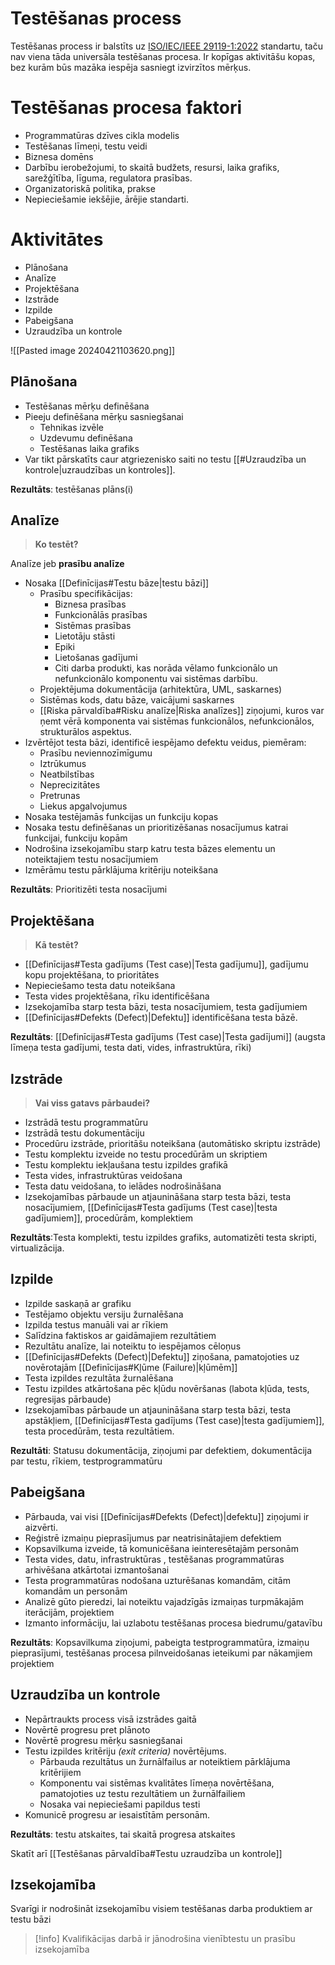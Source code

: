# Testēšanas process

Testēšanas process ir balstīts uz [ISO/IEC/IEEE 29119-1:2022](https://www.iso.org/standard/81291.html) standartu, taču nav viena tāda universāla testēšanas procesa.
Ir kopīgas aktivitāšu kopas, bez kurām būs mazāka iespēja sasniegt izvirzītos mērķus.

# Testēšanas procesa faktori

- Programmatūras dzīves cikla modelis
- Testēšanas līmeņi, testu veidi
- Biznesa domēns
- Darbību ierobežojumi, to skaitā budžets, resursi, laika grafiks, sarežģītība, līguma, regulatora prasības.
- Organizatoriskā politika, prakse
- Nepieciešamie iekšējie, ārējie standarti.
# Aktivitātes

- Plānošana
- Analīze
- Projektēšana
- Izstrāde
- Izpilde
- Pabeigšana
- Uzraudzība un kontrole

![[Pasted image 20240421103620.png]]
## Plānošana
- Testēšanas mērķu definēšana
- Pieeju definēšana mērķu sasniegšanai
	- Tehnikas izvēle
	- Uzdevumu definēšana
	- Testēšanas laika grafiks
- Var tikt pārskatīts caur atgriezenisko saiti no testu [[#Uzraudzība un kontrole|uzraudzības un kontroles]].

**Rezultāts**: testēšanas plāns(i)

## Analīze
> **Ko testēt?**

Analīze jeb **prasību analīze**
- Nosaka [[Definīcijas#Testu bāze|testu bāzi]]
	- Prasību specifikācijas:
		- Biznesa prasības
		- Funkcionālās prasības
		- Sistēmas prasības
		- Lietotāju stāsti
		- Epiki
		- Lietošanas gadījumi
		- Citi darba produkti, kas norāda vēlamo funkcionālo un nefunkcionālo komponentu vai sistēmas darbību.
	- Projektējuma dokumentācija (arhitektūra, UML, saskarnes)
	- Sistēmas kods, datu bāze, vaicājumi saskarnes
	- [[Riska pārvaldība#Risku analīze|Riska analīzes]] ziņojumi, kuros var ņemt vērā komponenta vai sistēmas funkcionālos, nefunkcionālos, strukturālos aspektus.
- Izvērtējot testa bāzi, identificē iespējamo defektu veidus, piemēram:
	- Prasību neviennozīmīgumu
	- Iztrūkumus
	- Neatbilstības
	- Neprecizitātes
	- Pretrunas
	- Liekus apgalvojumus
- Nosaka testējamās funkcijas un funkciju kopas
- Nosaka testu definēšanas un prioritizēšanas nosacījumus katrai funkcijai, funkciju kopām
- Nodrošina izsekojamību starp katru testa bāzes elementu un noteiktajiem testu nosacījumiem
- Izmērāmu testu pārklājuma kritēriju noteikšana

**Rezultāts**: Prioritizēti testa nosacījumi
## Projektēšana
> **Kā testēt?**

- [[Definīcijas#Testa gadījums (Test case)|Testa gadījumu]], gadījumu kopu projektēšana, to prioritātes
- Nepieciešamo testa datu noteikšana
- Testa vides projektēšana, rīku identificēšana
- Izsekojamība starp testa bāzi, testa nosacījumiem, testa gadījumiem
- [[Definīcijas#Defekts (Defect)|Defektu]] identificēšana testa bāzē.

**Rezultāts**: [[Definīcijas#Testa gadījums (Test case)|Testa gadījumi]] (augsta līmeņa testa gadījumi, testa dati, vides, infrastruktūra, rīki)
## Izstrāde
> **Vai viss gatavs pārbaudei?**

- Izstrādā testu programmatūru
- Izstrādā testu dokumentāciju
- Procedūru izstrāde, prioritāšu noteikšana (automātisko skriptu izstrāde)
- Testu komplektu izveide no testu procedūrām un skriptiem
- Testu komplektu iekļaušana testu izpildes grafikā
- Testa vides, infrastruktūras veidošana
- Testa datu veidošana, to ielādes nodrošināšana
- Izsekojamības pārbaude un atjaunināšana starp testa bāzi, testa nosacījumiem, [[Definīcijas#Testa gadījums (Test case)|testa gadījumiem]], procedūrām, komplektiem

**Rezultāts**:Testa komplekti, testu izpildes grafiks, automatizēti testa skripti, virtualizācija.
## Izpilde
- Izpilde saskaņā ar grafiku
- Testējamo objektu versiju žurnalēšana
- Izpilda testus manuāli vai ar rīkiem
- Salīdzina faktiskos ar gaidāmajiem rezultātiem
- Rezultātu analīze, lai noteiktu to iespējamos cēloņus
- [[Definīcijas#Defekts (Defect)|Defektu]] ziņošana, pamatojoties uz novērotajām [[Definīcijas#Kļūme (Failure)|kļūmēm]]
- Testa izpildes rezultāta žurnalēšana
- Testu izpildes atkārtošana pēc kļūdu novēršanas (labota kļūda, tests, regresijas pārbaude)
- Izsekojamības pārbaude un atjaunināšana starp testa bāzi, testa apstākļiem, [[Definīcijas#Testa gadījums (Test case)|testa gadījumiem]], testa procedūrām, testa rezultātiem.

**Rezultāti**: Statusu dokumentācija, ziņojumi par defektiem, dokumentācija par testu, rīkiem, testprogrammatūru

## Pabeigšana

- Pārbauda, vai visi [[Definīcijas#Defekts (Defect)|defektu]] ziņojumi ir aizvērti.
- Reģistrē izmaiņu pieprasījumus par neatrisinātajiem defektiem
- Kopsavilkuma izveide, tā komunicēšana ieinteresētajām personām
- Testa vides, datu, infrastruktūras , testēšanas programmatūras arhivēšana atkārtotai izmantošanai
- Testa programmatūras nodošana uzturēšanas komandām, citām komandām un personām
- Analizē gūto pieredzi, lai noteiktu vajadzīgās izmaiņas turpmākajām iterācijām, projektiem
- Izmanto informāciju, lai uzlabotu testēšanas procesa biedrumu/gatavību

**Rezultāts**: Kopsavilkuma ziņojumi, pabeigta testprogrammatūra, izmaiņu pieprasījumi, testēšanas procesa pilnveidošanas ieteikumi par nākamjiem projektiem
## Uzraudzība un kontrole
- Nepārtraukts process visā izstrādes gaitā
- Novērtē progresu pret plānoto
- Novērtē progresu mērķu sasniegšanai
- Testu izpildes kritēriju *(exit criteria)* novērtējums.
	- Pārbauda rezultātus un žurnālfailus ar noteiktiem pārklājuma kritērijiem
	- Komponentu vai sistēmas kvalitātes līmeņa novērtēšana, pamatojoties uz testu rezultātiem un žurnālfailiem
	- Nosaka vai nepieciešami papildus testi
- Komunicē progresu ar iesaistītām personām.

**Rezultāts**: testu atskaites, tai skaitā progresa atskaites

Skatīt arī [[Testēšanas pārvaldība#Testu uzraudzība un kontrole]]


## Izsekojamība
Svarīgi ir nodrošināt izsekojamību visiem testēšanas darba produktiem ar testu bāzi

>[!info]
>Kvalifikācijas darbā ir jānodrošina vienībtestu un prasību izsekojamība

